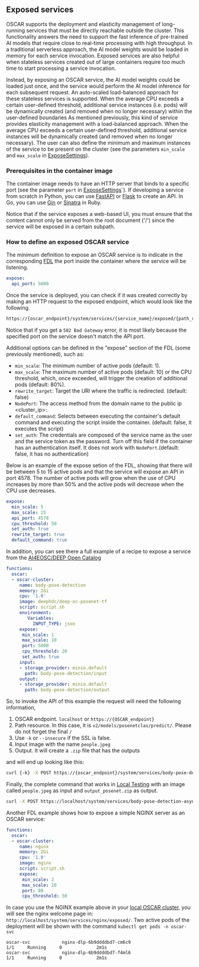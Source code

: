 ## Exposed services

OSCAR supports the deployment and elasticity management of long-running services that must be directly reachable outside the cluster. This functionality answers the need to support the fast inference of pre-trained AI models that require close to real-time processing with high throughput. In a traditional serverless approach, the AI model weights would be loaded in memory for each service invocation. Exposed services are also helpful when stateless services created out of large containers require too much time to start processing a service invocation.

Instead, by exposing an OSCAR service, the AI model weights could be loaded just once, and the service would perform the AI model inference for each subsequent request. An auto-scaled load-balanced approach for these stateless services is supported. When the average CPU exceeds a certain user-defined threshold, additional service instances (i.e. pods) will be dynamically created (and removed when no longer necessary) within the user-defined boundaries As mentioned previously, this kind of service provides elasticity management with a load-balanced approach. When the average CPU exceeds a certain user-defined threshold, additional service instances will be dynamically created (and removed when no longer necessary). The user can also define the minimum and maximum instances of the service to be present on the cluster (see the parameters `min_scale` and `max_scale` in [ExposeSettings](https://docs.oscar.grycap.net/fdl/#exposesettings)).


### Prerequisites in the container image
The container image needs to have an HTTP server that binds to a specific port (see the parameter `port` in [ExposeSettings](https://docs.oscar.grycap.net/fdl/#exposesettings)`). If developing a service from scratch in Python, you can use [FastAPI](https://fastapi.tiangolo.com/) or [Flask](https://flask.palletsprojects.com/en/2.3.x/) to create an API. In Go, you can use [Gin](https://gin-gonic.com/) or [Sinatra](https://sinatrarb.com/) in Ruby. 

Notice that if the service exposes a web-based UI, you must ensure that the content cannot only be served from the root document ('/') since the service will be exposed in a certain subpath.

### How to define an exposed OSCAR service

The minimum definition to expose an OSCAR service is to indicate in the corresponding [FDL](https://docs.oscar.grycap.net/fdl/) the port inside the container where the service will be listening.

``` yaml
expose:
  api_port: 5000
```

Once the service is deployed, you can check if it was created correctly by making an HTTP request to the exposed endpoint, which would look like the following. 

``` bash
https://{oscar_endpoint}/system/services/{service_name}/exposed/{path_resource} 

```

Notice that if you get a `502 Bad Gateway` error, it is most likely because the specified port on the service doesn't match the API port.

Additional options can be defined in the "expose" section of the FDL (some previously mentioned), such as:
- `min_scale`: The minimum number of active pods (default: 1).
- `max_scale`: The maximum number of active pods (default: 10) or the CPU threshold, which, once exceeded, will trigger the creation of additional pods (default: 80%).
- `rewrite_target`: Target the URI where the traffic is redirected. (default: false)
- `NodePort`: The access method from the domain name to the public ip <cluster_ip>:<NodePort>.
- `default_command`: Selects between executing the container's default command and executing the script inside the container. (default: false, it executes the script)
- `set_auth`: The credentials are composed of the service name as the user and the service token as the password. Turn off this field if the container has an authentication itself. It does not work with `NodePort`.(default: false, it has no authentication)


Below is an example of the expose setion of the FDL, showing that there will be between 5 to 15 active pods and that the service will expose an API in port 4578. The number of active pods will grow when the use of CPU increases by more than 50% and the active pods will decrease when the CPU use decreases.

``` yaml
expose:
  min_scale: 5 
  max_scale: 15 
  api_port: 4578  
  cpu_threshold: 50
  set_auth: true
  rewrite_target: true
  default_command: true
```

In addition, you can see there a full example of a recipe to expose a service from the [AI4EOSC/DEEP Open Catalog](https://marketplace.deep-hybrid-datacloud.eu/)

``` yaml
functions:
  oscar:
  - oscar-cluster:
     name: body-pose-detection
     memory: 2Gi
     cpu: '1.0'
     image: deephdc/deep-oc-posenet-tf
     script: script.sh
     environment:
        Variables:
          INPUT_TYPE: json  
     expose:
      min_scale: 1 
      max_scale: 10 
      port: 5000  
      cpu_threshold: 20 
      set_auth: true
     input:
     - storage_provider: minio.default
       path: body-pose-detection/input
     output:
     - storage_provider: minio.default
       path: body-pose-detection/output
```

So, to invoke the API of this example the request will need the following information,

1. OSCAR endpoint. `localhost` or `https://{OSCAR_endpoint}`
2. Path resource. In this case, it is `v2/models/posenetclas/predict/`. Please do not forget the final `/`
3. Use `-k` or `--insecure` if the SSL is false.
4. Input image with the name `people.jpeg`
5. Output. It will create a `.zip` file that has the outputs

and will end up looking like this:

``` bash
curl {-k} -X POST https://{oscar_endpoint}/system/services/body-pose-detection-async/exposed/{path resource} -H  "accept: */*" -H  "Content-Type: multipart/form-data" -F "data=@{input image};type=image/png" --output {output file}
```

Finally, the complete command that works in [Local Testing](https://docs.oscar.grycap.net/local-testing/) with an image called `people.jpeg` as input and `output_posenet.zip` as output.

``` bash
curl -X POST https://localhost/system/services/body-pose-detection-async/exposed/v3/models/posenetclas/predict/ -H  "accept: */*" -H  "Content-Type: multipart/form-data" -F "data=@people.jpeg;type=image/png" --output output_posenet.zip
```

Another FDL example shows how to expose a simple NGINX server as an OSCAR service:

``` yaml
functions:
  oscar:
  - oscar-cluster:
     name: nginx
     memory: 2Gi
     cpu: '1.0'
     image: nginx
     script: script.sh
     expose:
      min_scale: 2 
      max_scale: 10 
      port: 80  
      cpu_threshold: 50 
```

In case you use the NGINX example above in your [local OSCAR cluster](https://docs.oscar.grycap.net/local-testing/), you will see the nginx welcome page in: `http://localhost/system/services/nginx/exposed/`.
Two active pods of the deployment will be shown with the command `kubectl get pods -n oscar-svc`

``` text
oscar-svc            nginx-dlp-6b9ddddbd7-cm6c9                         1/1     Running     0             2m1s
oscar-svc            nginx-dlp-6b9ddddbd7-f4ml6                         1/1     Running     0             2m1s
```